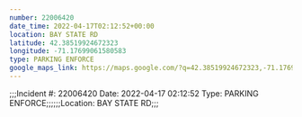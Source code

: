 ```yaml
---
number: 22006420
date_time: 2022-04-17T02:12:52+00:00
location: BAY STATE RD
latitude: 42.38519924672323
longitude: -71.17699061580583
type: PARKING ENFORCE
google_maps_link: https://maps.google.com/?q=42.38519924672323,-71.17699061580583
---
```


;;;Incident #: 22006420   Date: 2022-04-17 02:12:52   Type: PARKING ENFORCE;;;;;;Location: BAY STATE RD;;;
